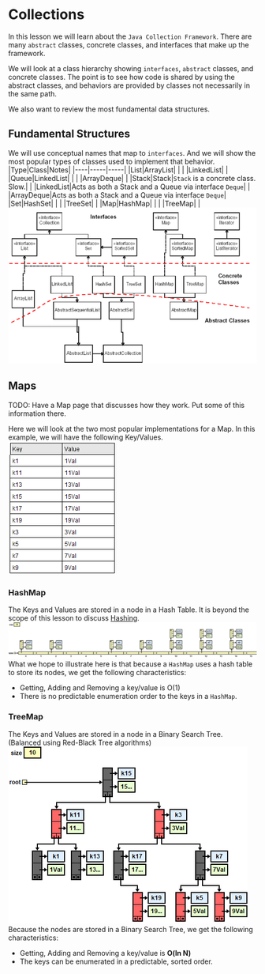 # Collections

In this lesson we will learn about the `Java Collection Framework`. There are many `abstract` classes, concrete classes, and interfaces that make up the framework.

We will look at a class hierarchy showing `interfaces`, `abstract` classes, and concrete classes. The point is to see how code is shared by using the abstract classes, and behaviors are provided by classes not necessarily in the same path.  

We also want to review the most fundamental data structures.  

## Fundamental Structures
We will use conceptual names that map to `interfaces`. And we will show the most popular types of classes used to implement that behavior.  
|Type|Class|Notes|
|----|-----|-----|
|List|ArrayList| |
|    |LinkedList|  |
|Queue|LinkedList| |
|     |ArrayDeque| |
|Stack|Stack|`Stack` is a concrete class. Slow.| 
|     |LinkedList|Acts as both a Stack and a Queue via interface `Deque`|
|     |ArrayDeque|Acts as both a Stack and a Queue via interface `Deque`| 
|Set|HashSet| |
|   |TreeSet| |
|Map|HashMap| |
|   |TreeMap| |
![Collection Classes](../_static/collections.png)  

## Maps 
TODO: Have a Map page that discusses how they work. Put some of this information there.   

Here we will look at the two most popular implementations for a Map. In this example, we will have the following Key/Values.  
![Key Values](../_static/key_values_in_map.png)  

### HashMap
The Keys and Values are stored in a node in a Hash Table. It is beyond the scope of this lesson to discuss [Hashing](https://cse163.github.io/book/module-9-miscellaneous-topics/lesson-26-reading-hashing/index.html). 
![HashMap](../_static/hashtable.png)  
What we hope to illustrate here is that because a `HashMap` uses a hash table to store its nodes, we get the following characteristics:  
* Getting, Adding and Removing a key/value is O(1)  
* There is no predictable enumeration order to the keys in a `HashMap`.  


### TreeMap
The Keys and Values are stored in a node in a Binary Search Tree. (Balanced using Red-Black Tree algorithms) 
![TreeMap](../_static/bst_map.png)  
Because the nodes are stored in a Binary Search Tree, we get the following characteristics:  
* Getting, Adding and Removing a key/value is **O(ln N)**  
* The keys can be enumerated in a predictable, sorted order.  
